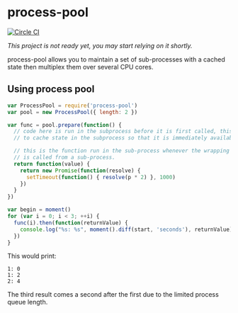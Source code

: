# process-pool

[![Circle CI](https://circleci.com/gh/nuisanceofcats/process-pool.png)](https://circleci.com/gh/nuisanceofcats/process-pool)

*This project is not ready yet, you may start relying on it shortly.*

process-pool allows you to maintain a set of sub-processes with a cached state then multiplex them over several CPU cores.

## Using process pool

```javascript
var ProcessPool = require('process-pool')
var pool = new ProcessPool({ length: 2 })

var func = pool.prepare(function() {
  // code here is run in the subprocess before it is first called, this allows you
  // to cache state in the subprocess so that it is immediately available.

  // this is the function run in the sub-process whenever the wrapping function
  // is called from a sub-process.
  return function(value) {
    return new Promise(function(resolve) {
      setTimeout(function() { resolve(p * 2) }, 1000)
    })
  }
})

var begin = moment()
for (var i = 0; i < 3; ++i) {
  func(i).then(function(returnValue) {
    console.log("%s: %s", moment().diff(start, 'seconds'), returnValue)
  })
}
```

This would print:
```
1: 0
1: 2
2: 4
```

The third result comes a second after the first due to the limited process queue length.

